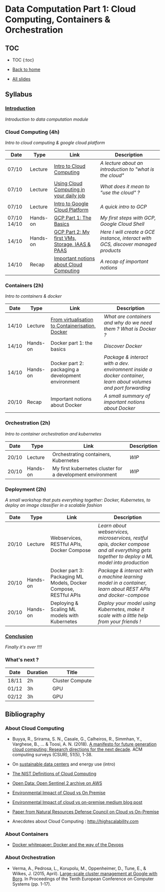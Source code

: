 # Data Computation Part 1: Cloud Computing, Containers & Orchestration

## TOC

* TOC
{:toc}

* [Back to home](../)
* [All slides](./lectures/)

## Syllabus

### [Introduction](lectures/0_intro.html)

*Introduction to data computation module*

### Cloud Computing (4h)

*Intro to cloud computing & google cloud platform*

Date | Type | Link | Description
| --- | --- | --- | ---
07/10 | Lecture | [Intro to Cloud Computing](lectures/1_cloud_computing.html) | *A lecture about an introduction to "what is the cloud"*
07/10 | Lecture | [Using Cloud Computing in your daily job](lectures/2_cloud_usage.html) | *What does it mean to "use the cloud" ?*
07/10 | Lecture | [Intro to Google Cloud Platform](lectures/3_gcp.html) | *A quick intro to GCP*
07/10   14/10 | Hands-on | [GCP Part 1: The Basics](https://github.com/SupaeroDataScience/OBD/tree/master/2_data_computation/exercises/1_gcp_setup) | *My first steps with GCP, Google Cloud Shell*
14/10 | Hands-on | [GCP Part 2: My first VMs, Storage, IAAS & PAAS](https://github.com/SupaeroDataScience/OBD/tree/master/2_data_computation/exercises/2_gcp_handson) | *Here I will create a GCE instance, interact with GCS, discover managed products*
14/10 | Recap | [Important notions about Cloud Computing](lectures/6_conclusion.html#/1) | *A recap of important notions*

### Containers (2h)

*Intro to containers & docker*

Date | Type | Link | Description
| --- | --- | --- | ---
14/10 | Lecture | [From virtualisation to Containerisation, Docker](lectures/4_containers.html) | *What are containers and why do we need them ? What is Docker ?*
14/10 | Hands-on | Docker part 1: the basics | *Discover Docker*
14/10 | Hands-on | Docker part 2: packaging a development environment | *Package & interact with a dev. enviromnent inside a docker container, learn about volumes and port forwarding*
20/10 | Recap | Important notions about Docker | *A small summary of important notions about Docker*

### Orchestration (2h)

*Intro to container orchestration and kubernetes*

Date | Type | Link | Description
| --- | --- | --- | ---
20/10 | Lecture |  Orchestrating containers, Kubernetes | *WIP*
20/10 | Hands-on | My first kubernetes cluster for a development environment | *WIP*

### Deployment (2h)

*A small workshop that puts everything together: Docker, Kubernetes, to deploy an image classifier in a scalable fashion*

Date | Type | Link | Description
| --- | --- | --- | ---
20/10 | Lecture |  Webservices, RESTful APIs, Docker Compose | *Learn about webservices, microservices, restful apis, docker compose and all everything gets together to deploy a ML model into production*
20/10 | Hands-on | Docker part 3: Packaging ML Models, Docker Compose, RESTful APIs | *Package & interact with a machine learning model in a container, learn about REST APIs and docker-compose*
20/10 | Hands-on | Deploying & Scaling ML models with Kubernetes | *Deploy your model using Kubernetes, make it scale with a little help from your friends !*


### [Conclusion](lectures/7_conclusion.html)

*Finally it's over !!!!*

### What's next ?

Date | Duration | Title
| --- | --- | ---
18/11 | 2h | Cluster Compute
01/12 | 3h | GPU
02/12 | 3h | GPU

## Bibliography

### About Cloud Computing

* Buyya, R., Srirama, S. N., Casale, G., Calheiros, R., Simmhan, Y., Varghese, B., ... & Toosi, A. N. (2018). [A manifesto for future generation cloud computing: Research directions for the next decade](../readings/cloud_computing.pdf). ACM computing surveys (CSUR), 51(5), 1-38.

* On [sustainable data centers](https://www.capgemini.com/2020/01/the-more-sustainable-data-center/) and energy use (intro)

* [The NIST Definitions of Cloud Computing](https://nvlpubs.nist.gov/nistpubs/Legacy/SP/nistspecialpublication800-145.pdf)

* [Open Data: Open Sentinel 2 archive on AWS](https://aws.amazon.com/blogs/publicsector/complete-sentinel-2-archives-freely-available-to-users/)

* [Environmental Impact of Cloud vs On Premise](https://download.microsoft.com/download/A/F/F/AFFEB671-FA27-45CF-9373-0655247751CF/Cloud%20Computing%20and%20Sustainability%20-%20Whitepaper%20-%20Nov%202010.pdf) 

* [Environmental Impact of cloud vs on-premise medium blog post](https://medium.com/@tigerbabu/cloud-computing-greener-than-your-on-premise-7e31143e0bc2)

* [Paper from Natural Resources Defense Council on Cloud vs On-Premise](https://www.nrdc.org/sites/default/files/cloud-computing-efficiency-IB.pdf)

* Anecdotes about Cloud Computing : http://highscalability.com

### About Containers

* [Docker whitepaper: Docker and the way of the Devops](https://www.docker.com/taxonomy/term/4955)

### About Orchestration

* Verma, A., Pedrosa, L., Korupolu, M., Oppenheimer, D., Tune, E., & Wilkes, J. (2015, April). [Large-scale cluster management at Google with Borg](../readings/borg.pdf). In Proceedings of the Tenth European Conference on Computer Systems (pp. 1-17).
